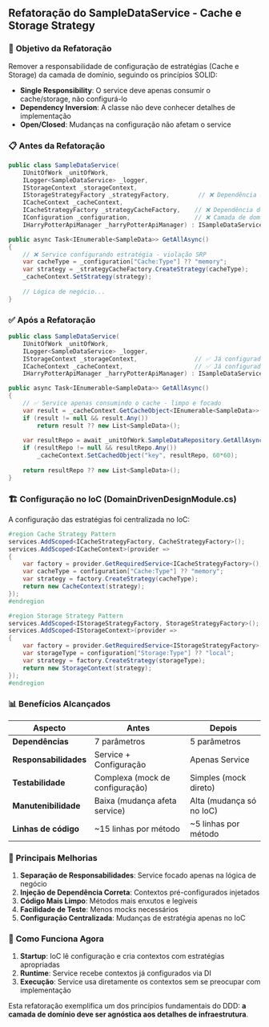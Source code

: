 ## Refatoração do SampleDataService - Cache e Storage Strategy

### 🎯 **Objetivo da Refatoração**

Remover a responsabilidade de configuração de estratégias (Cache e Storage) da camada de domínio, seguindo os princípios SOLID:
- **Single Responsibility**: O service deve apenas consumir o cache/storage, não configurá-lo
- **Dependency Inversion**: A classe não deve conhecer detalhes de implementação
- **Open/Closed**: Mudanças na configuração não afetam o service

### 📋 **Antes da Refatoração**

```csharp
public class SampleDataService(
    IUnitOfWork _unitOfWork,
    ILogger<SampleDataService> _logger,
    IStorageContext _storageContext,
    IStorageStrategyFactory _strategyFactory,        // ❌ Dependência desnecessária
    ICacheContext _cacheContext,
    ICacheStrategyFactory _strategyCacheFactory,    // ❌ Dependência desnecessária
    IConfiguration _configuration,                  // ❌ Camada de domínio não deveria conhecer configuração
    IHarryPotterApiManager _harryPotterApiManager) : ISampleDataService

public async Task<IEnumerable<SampleData>> GetAllAsync()
{
    // ❌ Service configurando estratégia - violação SRP
    var cacheType = _configuration["Cache:Type"] ?? "memory";
    var strategy = _strategyCacheFactory.CreateStrategy(cacheType);
    _cacheContext.SetStrategy(strategy);
    
    // Lógica de negócio...
}
```

### ✅ **Após a Refatoração**

```csharp
public class SampleDataService(
    IUnitOfWork _unitOfWork,
    ILogger<SampleDataService> _logger,
    IStorageContext _storageContext,                // ✅ Já configurado no IoC
    ICacheContext _cacheContext,                    // ✅ Já configurado no IoC
    IHarryPotterApiManager _harryPotterApiManager) : ISampleDataService

public async Task<IEnumerable<SampleData>> GetAllAsync()
{
    // ✅ Service apenas consumindo o cache - limpo e focado
    var result = _cacheContext.GetCacheObject<IEnumerable<SampleData>>("key");
    if (result != null && result.Any())
        return result ?? new List<SampleData>();
        
    var resultRepo = await _unitOfWork.SampleDataRepository.GetAllAsync();
    if (resultRepo != null && resultRepo.Any())
        _cacheContext.SetCachedObject("key", resultRepo, 60*60);
        
    return resultRepo ?? new List<SampleData>();
}
```

### 🏗️ **Configuração no IoC (DomainDrivenDesignModule.cs)**

A configuração das estratégias foi centralizada no IoC:

```csharp
#region Cache Strategy Pattern
services.AddScoped<ICacheStrategyFactory, CacheStrategyFactory>();
services.AddScoped<ICacheContext>(provider =>
{
    var factory = provider.GetRequiredService<ICacheStrategyFactory>();
    var cacheType = configuration["Cache:Type"] ?? "memory";
    var strategy = factory.CreateStrategy(cacheType);
    return new CacheContext(strategy);
});
#endregion

#region Storage Strategy Pattern  
services.AddScoped<IStorageStrategyFactory, StorageStrategyFactory>();
services.AddScoped<IStorageContext>(provider =>
{
    var factory = provider.GetRequiredService<IStorageStrategyFactory>();
    var storageType = configuration["Storage:Type"] ?? "local";
    var strategy = factory.CreateStrategy(storageType);
    return new StorageContext(strategy);
});
#endregion
```

### 📊 **Benefícios Alcançados**

| Aspecto | Antes | Depois |
|---------|-------|--------|
| **Dependências** | 7 parâmetros | 5 parâmetros |
| **Responsabilidades** | Service + Configuração | Apenas Service |
| **Testabilidade** | Complexa (mock de configuração) | Simples (mock direto) |
| **Manutenibilidade** | Baixa (mudança afeta service) | Alta (mudança só no IoC) |
| **Linhas de código** | ~15 linhas por método | ~5 linhas por método |

### 🎯 **Principais Melhorias**

1. **Separação de Responsabilidades**: Service focado apenas na lógica de negócio
2. **Injeção de Dependência Correta**: Contextos pré-configurados injetados
3. **Código Mais Limpo**: Métodos mais enxutos e legíveis
4. **Facilidade de Teste**: Menos mocks necessários
5. **Configuração Centralizada**: Mudanças de estratégia apenas no IoC

### 🔧 **Como Funciona Agora**

1. **Startup**: IoC lê configuração e cria contextos com estratégias apropriadas
2. **Runtime**: Service recebe contextos já configurados via DI
3. **Execução**: Service usa diretamente os contextos sem se preocupar com implementação

Esta refatoração exemplifica um dos princípios fundamentais do DDD: **a camada de domínio deve ser agnóstica aos detalhes de infraestrutura**.
